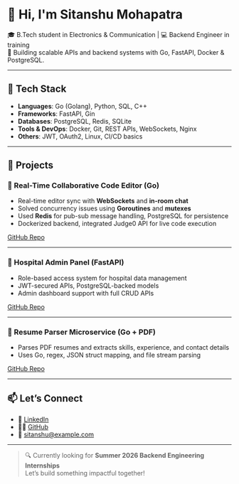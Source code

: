 # 👋 Hi, I'm Sitanshu Mohapatra

🎓 B.Tech student in Electronics & Communication | 💻 Backend Engineer in training  
🌱 Building scalable APIs and backend systems with Go, FastAPI, Docker & PostgreSQL.

---

## 🔨 Tech Stack

- **Languages**: Go (Golang), Python, SQL, C++
- **Frameworks**: FastAPI, Gin
- **Databases**: PostgreSQL, Redis, SQLite
- **Tools & DevOps**: Docker, Git, REST APIs, WebSockets, Nginx
- **Others**: JWT, OAuth2, Linux, CI/CD basics

---

## 🚀 Projects

### 📌 Real-Time Collaborative Code Editor (Go)
- Real-time editor sync with **WebSockets** and **in-room chat**
- Solved concurrency issues using **Goroutines** and **mutexes**
- Used **Redis** for pub-sub message handling, PostgreSQL for persistence
- Dockerized backend, integrated Judge0 API for live code execution

[GitHub Repo](https://github.com/yourusername/real-time-editor)

---

### 📌 Hospital Admin Panel (FastAPI)
- Role-based access system for hospital data management
- JWT-secured APIs, PostgreSQL-backed models
- Admin dashboard support with full CRUD APIs

[GitHub Repo](https://github.com/yourusername/hospital-admin-api)

---

### 📌 Resume Parser Microservice (Go + PDF)
- Parses PDF resumes and extracts skills, experience, and contact details
- Uses Go, regex, JSON struct mapping, and file stream parsing

[GitHub Repo](https://github.com/yourusername/resume-parser)

---

## 📫 Let’s Connect

- 💼 [LinkedIn](https://linkedin.com/in/yourprofile)
- 🧑‍💻 [GitHub](https://github.com/yourusername)
- 📧 sitanshu@example.com

---

> 🔍 Currently looking for **Summer 2026 Backend Engineering Internships**  
Let’s build something impactful together!
